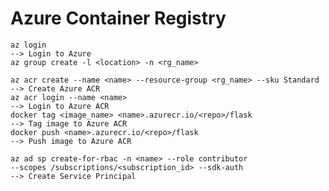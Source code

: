# Azure Container Registry

    az login                                                                --> Login to Azure
    az group create -l <location> -n <rg_name>

    az acr create --name <name> --resource-group <rg_name> --sku Standard   --> Create Azure ACR
    az acr login --name <name>                                              --> Login to Azure ACR        
    docker tag <image_name> <name>.azurecr.io/<repo>/flask                  --> Tag image to Azure ACR
    docker push <name>.azurecr.io/<repo>/flask                              --> Push image to Azure ACR     

    az ad sp create-for-rbac -n <name> --role contributor 
    --scopes /subscriptions/<subscription_id> --sdk-auth                    --> Create Service Principal